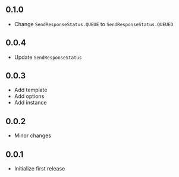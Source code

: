 ## 0.1.0

* Change `SendResponseStatus.QUEUE` to `SendResponseStatus.QUEUED`

## 0.0.4

* Update `SendResponseStatus`

## 0.0.3

* Add template
* Add options
* Add instance

## 0.0.2

* Minor changes

## 0.0.1

* Initialize first release
